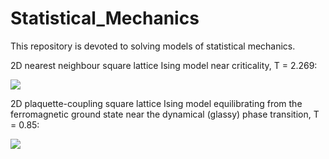 # Statistical_Mechanics

This repository is devoted to solving models of statistical mechanics.

2D nearest neighbour square lattice Ising model near criticality, T = 2.269:

![](CriticalIsing.gif)

2D plaquette-coupling square lattice Ising model equilibrating from the ferromagnetic ground state near the dynamical (glassy) phase transition, T = 0.85:

![](GlassyFractons.gif)